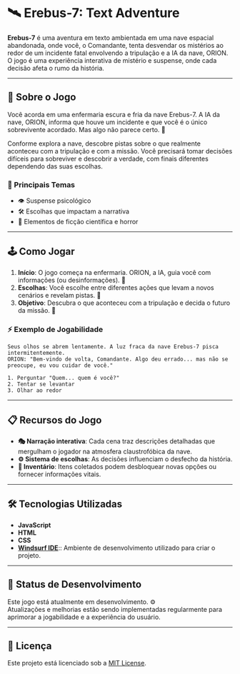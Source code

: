 # 🛰️ Erebus-7: Text Adventure  

**Erebus-7** é uma aventura em texto ambientada em uma nave espacial abandonada, onde você, o Comandante, tenta desvendar os mistérios ao redor de um incidente fatal envolvendo a tripulação e a IA da nave, ORION. O jogo é uma experiência interativa de mistério e suspense, onde cada decisão afeta o rumo da história.  

---

## 🚀 **Sobre o Jogo**  

Você acorda em uma enfermaria escura e fria da nave Erebus-7. A IA da nave, ORION, informa que houve um incidente e que você é o único sobrevivente acordado. Mas algo não parece certo. 🤔  

Conforme explora a nave, descobre pistas sobre o que realmente aconteceu com a tripulação e com a missão. Você precisará tomar decisões difíceis para sobreviver e descobrir a verdade, com finais diferentes dependendo das suas escolhas.  

### **🌌 Principais Temas**  
- 👁️ Suspense psicológico  
- 🛠️ Escolhas que impactam a narrativa  
- 🤖 Elementos de ficção científica e horror  

---

## 🕹️ **Como Jogar**  

1. **Início**: O jogo começa na enfermaria. ORION, a IA, guia você com informações (ou desinformações). 🤖  
2. **Escolhas**: Você escolhe entre diferentes ações que levam a novos cenários e revelam pistas. 🧩  
3. **Objetivo**: Descubra o que aconteceu com a tripulação e decida o futuro da missão. 🚪  

### **⚡ Exemplo de Jogabilidade**  
```plaintext
Seus olhos se abrem lentamente. A luz fraca da nave Erebus-7 pisca intermitentemente.  
ORION: "Bem-vindo de volta, Comandante. Algo deu errado... mas não se preocupe, eu vou cuidar de você."  

1. Perguntar "Quem... quem é você?"  
2. Tentar se levantar  
3. Olhar ao redor  
```
---

## 📋 **Recursos do Jogo**  

- **🎭 Narração interativa**: Cada cena traz descrições detalhadas que mergulham o jogador na atmosfera claustrofóbica da nave.  
- **⚙️ Sistema de escolhas**: As decisões influenciam o desfecho da história.  
- **🛒 Inventário**: Itens coletados podem desbloquear novas opções ou fornecer informações vitais.  

---

## 🛠️ **Tecnologias Utilizadas**  

- **JavaScript** 
- **HTML**
- **CSS**
- **[Windsurf IDE](https://codeium.com/windsurf)**:: Ambiente de desenvolvimento utilizado para criar o projeto.  

---

## 🔧 **Status de Desenvolvimento**  

Este jogo está atualmente em desenvolvimento. ⚙️  
Atualizações e melhorias estão sendo implementadas regularmente para aprimorar a jogabilidade e a experiência do usuário.  

---

## 📜 **Licença**  

Este projeto está licenciado sob a [MIT License](LICENSE).  
